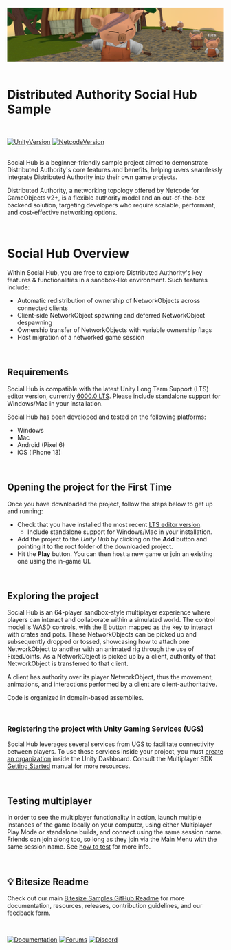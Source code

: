 ![Banner Image](Assets/Editor/Tutorials/Images/social_hub_sample_banner.png)
<br><br>

# Distributed Authority Social Hub Sample
<br>

[![UnityVersion](https://img.shields.io/badge/Unity%20Version:-6000.0.24%20LTS-57b9d3.svg?logo=unity&color=2196F3)](https://unity.com/releases/editor/whats-new/6000.0.24)
[![NetcodeVersion](https://img.shields.io/badge/Netcode%20Version:-2.1.1-57b9d3.svg?logo=unity&color=2196F3)](https://docs-multiplayer.unity3d.com/netcode/2.1.1/about)
<br><br>

Social Hub is a beginner-friendly sample project aimed to demonstrate Distributed Authority's core features and benefits, helping users seamlessly integrate Distributed Authority into their own game projects.

Distributed Authority, a networking topology offered by Netcode for GameObjects v2+, is a flexible authority model and an out-of-the-box backend solution, targeting developers who require scalable, performant, and cost-effective networking options.

<br>

# Social Hub Overview

Within Social Hub, you are free to explore Distributed Authority's key features & functionalities in a sandbox-like environment. Such features include: 
* Automatic redistribution of ownership of NetworkObjects across connected clients
* Client-side NetworkObject spawning and deferred NetworkObject despawning
* Ownership transfer of NetworkObjects with variable ownership flags
* Host migration of a networked game session

<br>

## Requirements

Social Hub is compatible with the latest Unity Long Term Support (LTS) editor version, currently [6000.0 LTS](https://unity.com/releases/unity-6). Please include standalone support for Windows/Mac in your installation.

Social Hub has been developed and tested on the following platforms:
- Windows
- Mac
- Android (Pixel 6)
- iOS (iPhone 13)

<br>

## Opening the project for the First Time

Once you have downloaded the project, follow the steps below to get up and running:
- Check that you have installed the most recent [LTS editor version](https://unity.com/releases/editor/archive).
  - Include standalone support for Windows/Mac in your installation. 
- Add the project to the _Unity Hub_ by clicking on the **Add** button and pointing it to the root folder of the downloaded project.
- Hit the **Play** button. You can then host a new game or join an existing one using the in-game UI.

<br>

## Exploring the project

Social Hub is an 64-player sandbox-style multiplayer experience where players can interact and collaborate within a simulated world. The control model is WASD controls, with the E button mapped as the key to interact with crates and pots. These NetworkObjects can be picked up and subsequently dropped or tossed, showcasing how to attach one NetworkObject to another with an animated rig through the use of FixedJoints. As a NetworkObject is picked up by a client, authority of that NetworkObject is transferred to that client.

A client has authority over its player NetworkObject, thus the movement, animations, and interactions performed by a client are client-authoritative. 

Code is organized in domain-based assemblies.

<br>

### Registering the project with Unity Gaming Services (UGS)

Social Hub leverages several services from UGS to facilitate connectivity between players. To use these services inside your project, you must [create an organization](https://support.unity.com/hc/en-us/articles/208592876-How-do-I-create-a-new-Organization-) inside the Unity Dashboard. Consult the Multiplayer SDK [Getting Started](https://docs.unity.com/ugs/en-us/manual/mps-sdk/manual/get-started) manual for more resources.

<br>

## Testing multiplayer

In order to see the multiplayer functionality in action, launch multiple instances of the game locally on your computer, using either Multiplayer Play Mode or standalone builds, and connect using the same session name. Friends can join along too, so long as they join via the Main Menu with the same session name. See [how to test](https://docs-multiplayer.unity3d.com/netcode/current/tutorials/testing/testing_locally) for more info.

<br>

## 💡 Bitesize Readme

Check out our main [Bitesize Samples GitHub Readme](https://github.com/Unity-Technologies/com.unity.multiplayer.samples.bitesize#readme) for more documentation, resources, releases, contribution guidelines, and our feedback form.

<br>

[![Documentation](https://img.shields.io/badge/Unity-bitesize--docs-57b9d3.svg?logo=unity&color=2196F3)](https://docs-multiplayer.unity3d.com/netcode/current/learn/bitesize/bitesize-introduction)
[![Forums](https://img.shields.io/badge/Unity-multiplayer--forum-57b9d3.svg?logo=unity&color=2196F3)](https://forum.unity.com/forums/multiplayer.26/)
[![Discord](https://img.shields.io/discord/449263083769036810.svg?label=discord&logo=discord&color=5865F2)](https://discord.gg/FM8SE9E)
